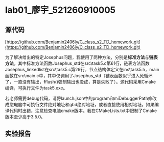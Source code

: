 # lab01_廖宇_521260910005  

## 源代码       
[https://github.com/Benjamin2406ly/C_class_s2_TD_homework.git](https://github.com/Benjamin2406ly/C_class_s2_TD_homework.git)

  为了解决给出的特定Josephus问题，我使用了两种方法，分别是**标准方法**与**链表方法**。其中标准方法函数Josephus_std在src\task5.c第61行，链表方法函数Josephus_linkedlist在src\task5.c第29行，节点结构体定义在ins\task5.h，main函数在src\main.c中，其中仅调用了Josephus_std（链表函数似乎进入死循环了，一直没有输出，fflush()强制输出也没成，算是失败了）。源代码采用Cmake编译，可执行文件为task5.exe。
  
  若老师需要debug代码，请将launch.json中的program和miDebuggerPath修改成您电脑中可执行文件绝对地址和gbd绝对地址，或者直接使用相对地址。如果编译代码时出错，注意检查电脑cmake版本。我在CMakeLists.txt中限制了Cmake版本至少高于3.5.0。
  
## 实验报告    
